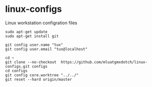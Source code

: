 # linux-configs
Linux workstation configration files

```
sudo apt-get update
sudo apt-get install git
```

```
git config user.name "tux"
git config user.email "tux@localhost"
```

```
cd ~
git clone --no-checkout  https://github.com/mluatgmxdotch/linux-configs.git configs
cd configs
git config core.worktree "../../"
git reset --hard origin/master
```
